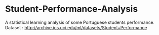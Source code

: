 # Student-Performance-Analysis
A statistical learning analysis of some Portuguese students performance. Dataset : http://archive.ics.uci.edu/ml/datasets/Student+Performance
